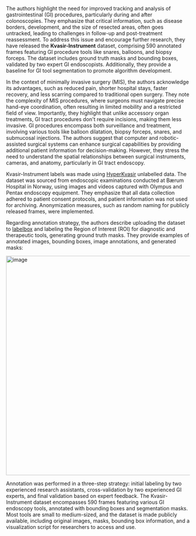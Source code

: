 The authors highlight the need for improved tracking and analysis of gastrointestinal (GI) procedures, particularly during and after colonoscopies. They emphasize that critical information, such as disease borders, development, and the size of resected areas, often goes untracked, leading to challenges in follow-up and post-treatment reassessment. To address this issue and encourage further research, they have released the **Kvasir-Instrument** dataset, comprising 590 annotated frames featuring GI procedure tools like snares, balloons, and biopsy forceps. The dataset includes ground truth masks and bounding boxes, validated by two expert GI endoscopists. Additionally, they provide a baseline for GI tool segmentation to promote algorithm development.

In the context of minimally invasive surgery (MIS), the authors acknowledge its advantages, such as reduced pain, shorter hospital stays, faster recovery, and less scarring compared to traditional open surgery. They note the complexity of MIS procedures, where surgeons must navigate precise hand-eye coordination, often resulting in limited mobility and a restricted field of view. Importantly, they highlight that unlike accessory organ treatments, GI tract procedures don't require incisions, making them less invasive. GI procedures encompass both surveillance and treatment, involving various tools like balloon dilatation, biopsy forceps, snares, and submucosal injections. The authors suggest that computer and robotic-assisted surgical systems can enhance surgical capabilities by providing additional patient information for decision-making. However, they stress the need to understand the spatial relationships between surgical instruments, cameras, and anatomy, particularly in GI tract endoscopy.

Kvasir-Instrument labels was made using [HyperKvasir](https://datasets.simula.no/hyper-kvasir/) unlabelled data. The dataset was sourced from endoscopic examinations conducted at Bærum Hospital in Norway, using images and videos captured with Olympus and Pentax endoscopy equipment. They emphasize that all data collection adhered to patient consent protocols, and patient information was not used for archiving. Anonymization measures, such as random naming for publicly released frames, were implemented.

Regarding annotation strategy, the authors describe uploading the dataset to [labelbox](https://www.labelbox.com/) and labeling the Region of Interest (ROI) for diagnostic and therapeutic tools, generating ground truth masks. They provide examples of annotated images, bounding boxes, image annotations, and generated masks:

<img src="https://github.com/dataset-ninja/gland-segmentation/assets/78355358/00f77e7a-4b35-4a97-9b65-d74e61397d47" alt="image" width="600">

Annotation was performed in a three-step strategy: initial labeling by two experienced research assistants, cross-validation by two experienced GI experts, and final validation based on expert feedback. The Kvasir-Instrument dataset encompasses 590 frames featuring various GI endoscopy tools, annotated with bounding boxes and segmentation masks. Most tools are small to medium-sized, and the dataset is made publicly available, including original images, masks, bounding box information, and a visualization script for researchers to access and use.
